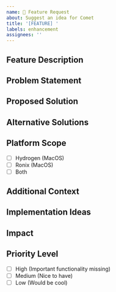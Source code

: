 ```yaml
---
name: 🚀 Feature Request
about: Suggest an idea for Comet
title: '[FEATURE] '
labels: enhancement
assignees: ''
---
```


## Feature Description
<!-- A clear and concise description of the feature you'd like to see -->

## Problem Statement
<!-- Describe the problem this feature would solve -->

## Proposed Solution
<!-- Describe how you envision this feature working -->

## Alternative Solutions
<!-- Describe any alternative solutions or features you've considered -->

## Platform Scope
<!-- Which platforms would this feature affect? -->
- [ ] Hydrogen (MacOS)
- [ ] Ronix (MacOS)
- [ ] Both

## Additional Context
<!-- Add any other context, screenshots, or examples about the feature request here -->

## Implementation Ideas
<!-- If you have any technical suggestions or implementation ideas, share them here -->

## Impact
<!-- Describe the impact this feature would have on user experience -->

## Priority Level
<!-- How important/urgent is this feature? -->
- [ ] High (Important functionality missing)
- [ ] Medium (Nice to have)
- [ ] Low (Would be cool) 